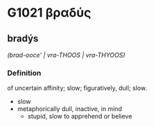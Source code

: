 # G1021 βραδύς

## bradýs

_(brad-ooce' | vra-THOOS | vra-THYOOS)_

### Definition

of uncertain affinity; slow; figuratively, dull; slow.

- slow
- metaphorically dull, inactive, in mind
  - stupid, slow to apprehend or believe

